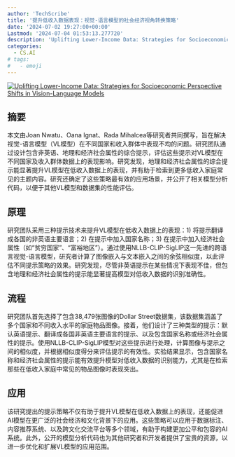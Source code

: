 ```yaml
---
author: 'TechScribe'
title: '提升低收入数据表现：视觉-语言模型的社会经济视角转换策略'
date: '2024-07-02 19:27:00+00:00'
Lastmod: '2024-07-04 01:53:13.277720'
description: 'Uplifting Lower-Income Data: Strategies for Socioeconomic Perspective Shifts in Vision-Language Models'
categories:
  - CS.AI
# tags:
#   - emoji
---
```


[![Uplifting Lower-Income Data: Strategies for Socioeconomic Perspective Shifts in Vision-Language Models](https://arxiv-research-1301205113.cos.ap-guangzhou.myqcloud.com/images/2407.02623v1.pdf_0.jpg)](https://arxiv.org/abs/2407.02623v1)

## 摘要

本文由Joan Nwatu、Oana Ignat、Rada Mihalcea等研究者共同撰写，旨在解决视觉-语言模型（VL模型）在不同国家和收入群体中表现不均的问题。研究团队通过设计包含非英语、地理和经济社会属性的综合提示，评估这些提示对VL模型在不同国家及收入群体数据上的表现影响。研究发现，地理和经济社会属性的综合提示能显著提升VL模型在低收入数据上的表现，并有助于检索到更多低收入家庭常见的主题内容。研究还确定了这些策略最有效的应用场景，并公开了相关模型分析代码，以便于其他VL模型和数据集的性能评估。<!--more-->

## 原理

研究团队采用三种提示技术来提升VL模型在低收入数据上的表现：1) 将提示翻译成各国的非英语主要语言；2) 在提示中加入国家名称；3) 在提示中加入经济社会属性（如“贫穷国家”、“富裕地区”）。通过使用NLLB-CLIP-SigLIP这一先进的跨语言视觉-语言模型，研究者计算了图像嵌入与文本嵌入之间的余弦相似度，以此评估不同提示策略的效果。研究发现，尽管非英语提示在某些情况下表现不佳，但包含地理和经济社会属性的提示能显著提高模型对低收入数据的识别准确性。

## 流程

研究团队首先选择了包含38,479张图像的Dollar Street数据集，该数据集涵盖了多个国家和不同收入水平的家庭物品图像。接着，他们设计了三种类型的提示：默认英语提示、翻译成各国非英语主要语言的提示、以及包含国家名称或经济社会属性的提示。使用NLLB-CLIP-SigLIP模型对这些提示进行处理，计算图像与提示之间的相似度，并根据相似度得分来评估提示的有效性。实验结果显示，包含国家名称和经济社会属性的提示能有效提升模型对低收入数据的识别能力，尤其是在检索那些在低收入家庭中常见的物品图像时表现突出。

## 应用

该研究提出的提示策略不仅有助于提升VL模型在低收入数据上的表现，还能促进AI模型在更广泛的社会经济和文化背景下的应用。这些策略可以应用于数据标注、内容推荐系统、以及跨文化交流平台等多个领域，有助于构建更加公平和包容的AI系统。此外，公开的模型分析代码也为其他研究者和开发者提供了宝贵的资源，以进一步优化和扩展VL模型的应用范围。